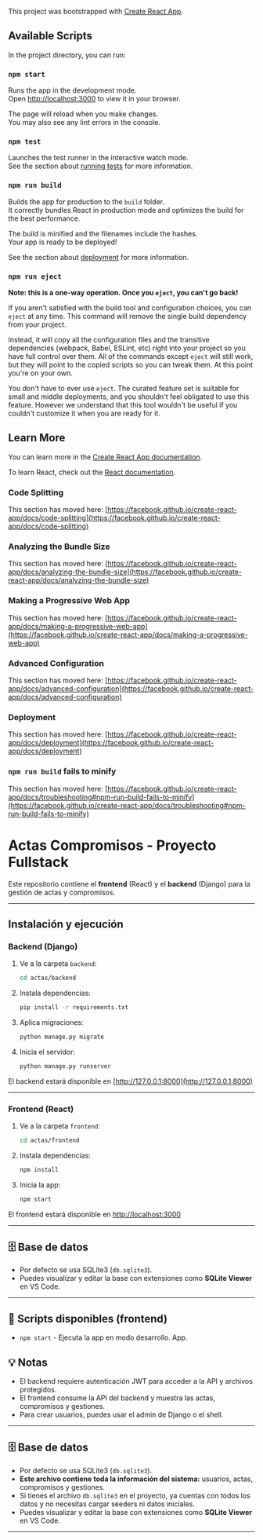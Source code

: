 This project was bootstrapped with [Create React App](https://github.com/facebook/create-react-app).

## Available Scripts

In the project directory, you can run:

### `npm start`

Runs the app in the development mode.\
Open [http://localhost:3000](http://localhost:3000) to view it in your browser.

The page will reload when you make changes.\
You may also see any lint errors in the console.

### `npm test`

Launches the test runner in the interactive watch mode.\
See the section about [running tests](https://facebook.github.io/create-react-app/docs/running-tests) for more information.

### `npm run build`

Builds the app for production to the `build` folder.\
It correctly bundles React in production mode and optimizes the build for the best performance.

The build is minified and the filenames include the hashes.\
Your app is ready to be deployed!

See the section about [deployment](https://facebook.github.io/create-react-app/docs/deployment) for more information.

### `npm run eject`

**Note: this is a one-way operation. Once you `eject`, you can't go back!**

If you aren't satisfied with the build tool and configuration choices, you can `eject` at any time. This command will remove the single build dependency from your project.

Instead, it will copy all the configuration files and the transitive dependencies (webpack, Babel, ESLint, etc) right into your project so you have full control over them. All of the commands except `eject` will still work, but they will point to the copied scripts so you can tweak them. At this point you're on your own.

You don't have to ever use `eject`. The curated feature set is suitable for small and middle deployments, and you shouldn't feel obligated to use this feature. However we understand that this tool wouldn't be useful if you couldn't customize it when you are ready for it.

## Learn More

You can learn more in the [Create React App documentation](https://facebook.github.io/create-react-app/docs/getting-started).

To learn React, check out the [React documentation](https://reactjs.org/).

### Code Splitting

This section has moved here: [https://facebook.github.io/create-react-app/docs/code-splitting](https://facebook.github.io/create-react-app/docs/code-splitting)

### Analyzing the Bundle Size

This section has moved here: [https://facebook.github.io/create-react-app/docs/analyzing-the-bundle-size](https://facebook.github.io/create-react-app/docs/analyzing-the-bundle-size)

### Making a Progressive Web App

This section has moved here: [https://facebook.github.io/create-react-app/docs/making-a-progressive-web-app](https://facebook.github.io/create-react-app/docs/making-a-progressive-web-app)

### Advanced Configuration

This section has moved here: [https://facebook.github.io/create-react-app/docs/advanced-configuration](https://facebook.github.io/create-react-app/docs/advanced-configuration)

### Deployment

This section has moved here: [https://facebook.github.io/create-react-app/docs/deployment](https://facebook.github.io/create-react-app/docs/deployment)

### `npm run build` fails to minify

This section has moved here: [https://facebook.github.io/create-react-app/docs/troubleshooting#npm-run-build-fails-to-minify](https://facebook.github.io/create-react-app/docs/troubleshooting#npm-run-build-fails-to-minify)


# Actas Compromisos - Proyecto Fullstack

Este repositorio contiene el **frontend** (React) y el **backend** (Django) para la gestión de actas y compromisos.

---

## Instalación y ejecución

### Backend (Django)

1. Ve a la carpeta `backend`:
   ```bash
   cd actas/backend
   ```

2. Instala dependencias:
   ```bash
   pip install -r requirements.txt
   ```

3. Aplica migraciones:
   ```bash
   python manage.py migrate
   ```

4. Inicia el servidor:
   ```bash
   python manage.py runserver
   ```

El backend estará disponible en [http://127.0.0.1:8000](http://127.0.0.1:8000)

---

### Frontend (React)

1. Ve a la carpeta `frontend`:
   ```bash
   cd actas/frontend
   ```

2. Instala dependencias:
   ```bash
   npm install
   ```

3. Inicia la app:
   ```bash
   npm start
   ```

El frontend estará disponible en [http://localhost:3000](http://localhost:3000)

---

## 🗄️ Base de datos

- Por defecto se usa SQLite3 (`db.sqlite3`).
- Puedes visualizar y editar la base con extensiones como **SQLite Viewer** en VS Code.

---

## 📝 Scripts disponibles (frontend)

- `npm start` - Ejecuta la app en modo desarrollo.
App.


## 💡 Notas

- El backend requiere autenticación JWT para acceder a la API y archivos protegidos.
- El frontend consume la API del backend y muestra las actas, compromisos y gestiones.
- Para crear usuarios, puedes usar el admin de Django o el shell.

---

## 🗄️ Base de datos

- Por defecto se usa SQLite3 (`db.sqlite3`).
- **Este archivo contiene toda la información del sistema:** usuarios, actas, compromisos y gestiones.
- Si tienes el archivo `db.sqlite3` en el proyecto, ya cuentas con todos los datos y no necesitas cargar seeders ni datos iniciales.
- Puedes visualizar y editar la base con extensiones como **SQLite Viewer** en VS Code.

---
